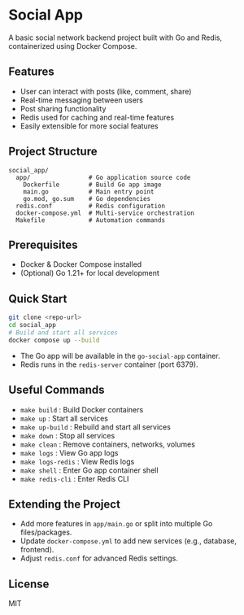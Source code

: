 # Social App

A basic social network backend project built with Go and Redis, containerized using Docker Compose.

## Features
- User can interact with posts (like, comment, share)
- Real-time messaging between users
- Post sharing functionality
- Redis used for caching and real-time features
- Easily extensible for more social features

## Project Structure
```
social_app/
  app/                # Go application source code
    Dockerfile        # Build Go app image
    main.go           # Main entry point
    go.mod, go.sum    # Go dependencies
  redis.conf          # Redis configuration
  docker-compose.yml  # Multi-service orchestration
  Makefile            # Automation commands
```

## Prerequisites
- Docker & Docker Compose installed
- (Optional) Go 1.21+ for local development

## Quick Start
```bash
git clone <repo-url>
cd social_app
# Build and start all services
docker compose up --build
```
- The Go app will be available in the `go-social-app` container.
- Redis runs in the `redis-server` container (port 6379).

## Useful Commands
- `make build`      : Build Docker containers
- `make up`         : Start all services
- `make up-build`   : Rebuild and start all services
- `make down`       : Stop all services
- `make clean`      : Remove containers, networks, volumes
- `make logs`       : View Go app logs
- `make logs-redis` : View Redis logs
- `make shell`      : Enter Go app container shell
- `make redis-cli`  : Enter Redis CLI

## Extending the Project
- Add more features in `app/main.go` or split into multiple Go files/packages.
- Update `docker-compose.yml` to add new services (e.g., database, frontend).
- Adjust `redis.conf` for advanced Redis settings.

## License
MIT 